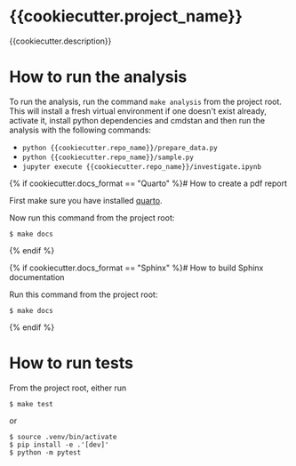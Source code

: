 {{cookiecutter.project_name}}
==============================

{{cookiecutter.description}}

# How to run the analysis

To run the analysis, run the command `make analysis` from the project root. This
will install a fresh virtual environment if one doesn't exist already, activate
it, install python dependencies and cmdstan and then run the analysis with the
following commands:

- `python {{cookiecutter.repo_name}}/prepare_data.py`
- `python {{cookiecutter.repo_name}}/sample.py`
- `jupyter execute {{cookiecutter.repo_name}}/investigate.ipynb`

{% if cookiecutter.docs_format == "Quarto" %}# How to create a pdf report

First make sure you have installed [quarto](https://https://quarto.org/).

Now run this command from the project root:

```
$ make docs
```
{% endif %}

{% if cookiecutter.docs_format == "Sphinx" %}# How to build Sphinx documentation

Run this command from the project root:

```
$ make docs
```
{% endif %}

# How to run tests

From the project root, either run

```
$ make test
```

or

```
$ source .venv/bin/activate
$ pip install -e .'[dev]'
$ python -m pytest
```
